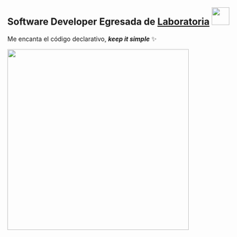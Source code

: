 ## Software Developer Egresada de [Laboratoria](https://www.laboratoria.la) <img src="https://media.giphy.com/media/iigp4VDyf5dCLRlGkm/giphy.gif" width="40">

Me encanta el código declarativo, ***keep it simple*** ✨ <br>

<img align='center' src="https://media.giphy.com/media/1YfwX64Raq0R6bRqrQ/giphy.gif" width="410">





